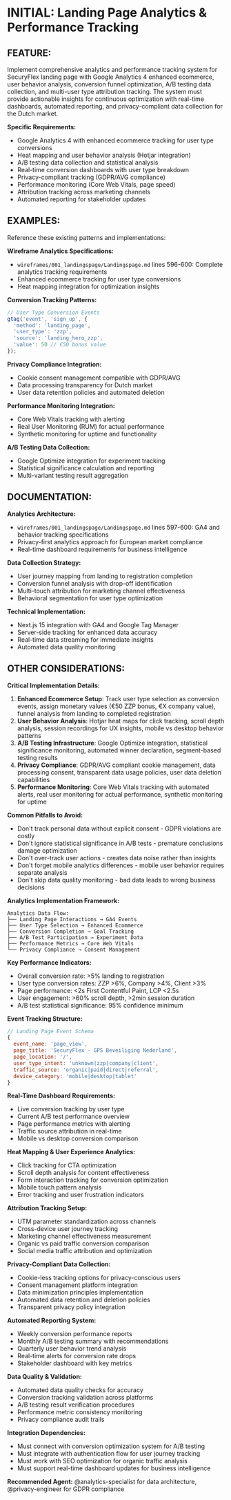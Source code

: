 # INITIAL: Landing Page Analytics & Performance Tracking

## FEATURE:
Implement comprehensive analytics and performance tracking system for SecuryFlex landing page with Google Analytics 4 enhanced ecommerce, user behavior analysis, conversion funnel optimization, A/B testing data collection, and multi-user type attribution tracking. The system must provide actionable insights for continuous optimization with real-time dashboards, automated reporting, and privacy-compliant data collection for the Dutch market.

**Specific Requirements:**
- Google Analytics 4 with enhanced ecommerce tracking for user type conversions
- Heat mapping and user behavior analysis (Hotjar integration)
- A/B testing data collection and statistical analysis
- Real-time conversion dashboards with user type breakdown
- Privacy-compliant tracking (GDPR/AVG compliance)
- Performance monitoring (Core Web Vitals, page speed)
- Attribution tracking across marketing channels
- Automated reporting for stakeholder updates

## EXAMPLES:
Reference these existing patterns and implementations:

**Wireframe Analytics Specifications:**
- `wireframes/001_landingspage/Landingspage.md` lines 596-600: Complete analytics tracking requirements
- Enhanced ecommerce tracking for user type conversions
- Heat mapping integration for optimization insights

**Conversion Tracking Patterns:**
```javascript
// User Type Conversion Events
gtag('event', 'sign_up', {
  'method': 'landing_page',
  'user_type': 'zzp',
  'source': 'landing_hero_zzp',
  'value': 50 // €50 bonus value
});
```

**Privacy Compliance Integration:**
- Cookie consent management compatible with GDPR/AVG
- Data processing transparency for Dutch market
- User data retention policies and automated deletion

**Performance Monitoring Integration:**
- Core Web Vitals tracking with alerting
- Real User Monitoring (RUM) for actual performance
- Synthetic monitoring for uptime and functionality

**A/B Testing Data Collection:**
- Google Optimize integration for experiment tracking
- Statistical significance calculation and reporting
- Multi-variant testing result aggregation

## DOCUMENTATION:
**Analytics Architecture:**
- `wireframes/001_landingspage/Landingspage.md` lines 597-600: GA4 and behavior tracking specifications
- Privacy-first analytics approach for European market compliance
- Real-time dashboard requirements for business intelligence

**Data Collection Strategy:**
- User journey mapping from landing to registration completion
- Conversion funnel analysis with drop-off identification
- Multi-touch attribution for marketing channel effectiveness
- Behavioral segmentation for user type optimization

**Technical Implementation:**
- Next.js 15 integration with GA4 and Google Tag Manager
- Server-side tracking for enhanced data accuracy
- Real-time data streaming for immediate insights
- Automated data quality monitoring

## OTHER CONSIDERATIONS:

**Critical Implementation Details:**
1. **Enhanced Ecommerce Setup**: Track user type selection as conversion events, assign monetary values (€50 ZZP bonus, €X company value), funnel analysis from landing to completed registration
2. **User Behavior Analysis**: Hotjar heat maps for click tracking, scroll depth analysis, session recordings for UX insights, mobile vs desktop behavior patterns
3. **A/B Testing Infrastructure**: Google Optimize integration, statistical significance monitoring, automated winner declaration, segment-based testing results
4. **Privacy Compliance**: GDPR/AVG compliant cookie management, data processing consent, transparent data usage policies, user data deletion capabilities
5. **Performance Monitoring**: Core Web Vitals tracking with automated alerts, real user monitoring for actual performance, synthetic monitoring for uptime

**Common Pitfalls to Avoid:**
- Don't track personal data without explicit consent - GDPR violations are costly
- Don't ignore statistical significance in A/B tests - premature conclusions damage optimization
- Don't over-track user actions - creates data noise rather than insights
- Don't forget mobile analytics differences - mobile user behavior requires separate analysis
- Don't skip data quality monitoring - bad data leads to wrong business decisions

**Analytics Implementation Framework:**
```
Analytics Data Flow:
├── Landing Page Interactions → GA4 Events
├── User Type Selection → Enhanced Ecommerce
├── Conversion Completion → Goal Tracking
├── A/B Test Participation → Experiment Data
├── Performance Metrics → Core Web Vitals
└── Privacy Compliance → Consent Management
```

**Key Performance Indicators:**
- Overall conversion rate: >5% landing to registration
- User type conversion rates: ZZP >6%, Company >4%, Client >3%
- Page performance: <2s First Contentful Paint, LCP <2.5s
- User engagement: >60% scroll depth, >2min session duration
- A/B test statistical significance: 95% confidence minimum

**Event Tracking Structure:**
```javascript
// Landing Page Event Schema
{
  event_name: 'page_view',
  page_title: 'SecuryFlex - GPS Beveiliging Nederland',
  page_location: '/',
  user_type_intent: 'unknown|zzp|company|client',
  traffic_source: 'organic|paid|direct|referral',
  device_category: 'mobile|desktop|tablet'
}
```

**Real-Time Dashboard Requirements:**
- Live conversion tracking by user type
- Current A/B test performance overview
- Page performance metrics with alerting
- Traffic source attribution in real-time
- Mobile vs desktop conversion comparison

**Heat Mapping & User Experience Analytics:**
- Click tracking for CTA optimization
- Scroll depth analysis for content effectiveness
- Form interaction tracking for conversion optimization
- Mobile touch pattern analysis
- Error tracking and user frustration indicators

**Attribution Tracking Setup:**
- UTM parameter standardization across channels
- Cross-device user journey tracking
- Marketing channel effectiveness measurement
- Organic vs paid traffic conversion comparison
- Social media traffic attribution and optimization

**Privacy-Compliant Data Collection:**
- Cookie-less tracking options for privacy-conscious users
- Consent management platform integration
- Data minimization principles implementation
- Automated data retention and deletion policies
- Transparent privacy policy integration

**Automated Reporting System:**
- Weekly conversion performance reports
- Monthly A/B testing summary with recommendations
- Quarterly user behavior trend analysis
- Real-time alerts for conversion rate drops
- Stakeholder dashboard with key metrics

**Data Quality & Validation:**
- Automated data quality checks for accuracy
- Conversion tracking validation across platforms
- A/B testing result verification procedures
- Performance metric consistency monitoring
- Privacy compliance audit trails

**Integration Dependencies:**
- Must connect with conversion optimization system for A/B testing
- Must integrate with authentication flow for user journey tracking
- Must work with SEO optimization for organic traffic analysis
- Must support real-time dashboard updates for business intelligence

**Recommended Agent:** @analytics-specialist for data architecture, @privacy-engineer for GDPR compliance